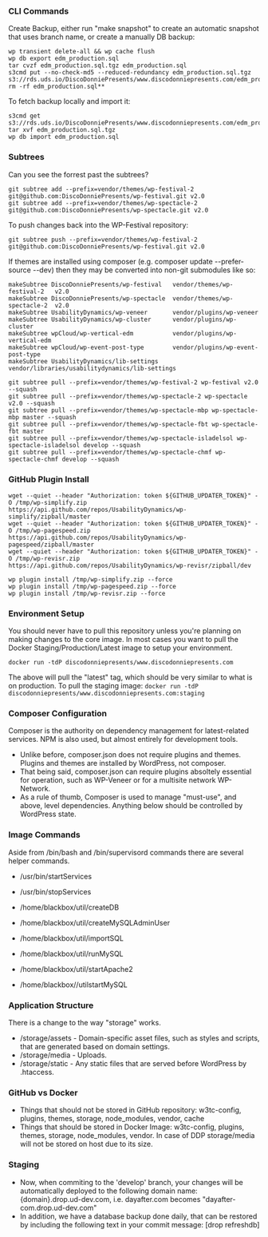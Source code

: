 ### CLI Commands

Create Backup, either run "make snapshot" to create an automatic snapshot that uses branch name, or create a manually DB backup:
```
wp transient delete-all && wp cache flush
wp db export edm_production.sql
tar cvzf edm_production.sql.tgz edm_production.sql
s3cmd put --no-check-md5 --reduced-redundancy edm_production.sql.tgz s3://rds.uds.io/DiscoDonniePresents/www.discodonniepresents.com/edm_production.sql.tgz
rm -rf edm_production.sql**
```

To fetch backup locally and import it:
```
s3cmd get s3://rds.uds.io/DiscoDonniePresents/www.discodonniepresents.com/edm_production.sql.tgz
tar xvf edm_production.sql.tgz
wp db import edm_production.sql
```

### Subtrees
Can you see the forrest past the subtrees?

```
git subtree add --prefix=vendor/themes/wp-festival-2 git@github.com:DiscoDonniePresents/wp-festival.git v2.0
git subtree add --prefix=vendor/themes/wp-spectacle-2 git@github.com:DiscoDonniePresents/wp-spectacle.git v2.0
```

To push changes back into the WP-Festival repository:
```
git subtree push --prefix=vendor/themes/wp-festival-2 git@github.com:DiscoDonniePresents/wp-festival.git v2.0
```

If themes are installed using composer (e.g. composer update --prefer-source --dev) then they may be converted into non-git submodules like so:
```
makeSubtree DiscoDonniePresents/wp-festival   vendor/themes/wp-festival-2   v2.0
makeSubtree DiscoDonniePresents/wp-spectacle  vendor/themes/wp-spectacle-2  v2.0
makeSubtree UsabilityDynamics/wp-veneer       vendor/plugins/wp-veneer
makeSubtree UsabilityDynamics/wp-cluster      vendor/plugins/wp-cluster
makeSubtree wpCloud/wp-vertical-edm           vendor/plugins/wp-vertical-edm
makeSubtree wpCloud/wp-event-post-type        vendor/plugins/wp-event-post-type
makeSubtree UsabilityDynamics/lib-settings    vendor/libraries/usabilitydynamics/lib-settings

git subtree pull --prefix=vendor/themes/wp-festival-2 wp-festival v2.0 --squash
git subtree pull --prefix=vendor/themes/wp-spectacle-2 wp-spectacle v2.0 --squash
git subtree pull --prefix=vendor/themes/wp-spectacle-mbp wp-spectacle-mbp master --squash
git subtree pull --prefix=vendor/themes/wp-spectacle-fbt wp-spectacle-fbt master
git subtree pull --prefix=vendor/themes/wp-spectacle-isladelsol wp-spectacle-isladelsol develop --squash
git subtree pull --prefix=vendor/themes/wp-spectacle-chmf wp-spectacle-chmf develop --squash
```

### GitHub Plugin Install
```
wget --quiet --header "Authorization: token ${GITHUB_UPDATER_TOKEN}" -O /tmp/wp-simplify.zip https://api.github.com/repos/UsabilityDynamics/wp-simplify/zipball/master
wget --quiet --header "Authorization: token ${GITHUB_UPDATER_TOKEN}" -O /tmp/wp-pagespeed.zip https://api.github.com/repos/UsabilityDynamics/wp-pagespeed/zipball/master
wget --quiet --header "Authorization: token ${GITHUB_UPDATER_TOKEN}" -O /tmp/wp-revisr.zip https://api.github.com/repos/UsabilityDynamics/wp-revisr/zipball/dev

wp plugin install /tmp/wp-simplify.zip --force
wp plugin install /tmp/wp-pagespeed.zip --force
wp plugin install /tmp/wp-revisr.zip --force
```

### Environment Setup
You should never have to pull this repository unless you're planning on making changes to the core image.
In most cases you want to pull the Docker Staging/Production/Latest image to setup your environment.

`docker run -tdP discodonniepresents/www.discodonniepresents.com`

The above will pull the "latest" tag, which should be very similar to what is on production. To pull the staging image:
`docker run -tdP discodonniepresents/www.discodonniepresents.com:staging`

### Composer Configuration
Composer is the authority on dependency management for latest-related services. NPM is also used, but almost entirely for development tools.

* Unlike before, composer.json does not require plugins and themes. Plugins and themes are installed by WordPress, not composer.
* That being said, composer.json can require plugins absoltely essential for operation, such as WP-Veneer or for a multisite network WP-Network.
* As a rule of thumb, Composer is used to manage "must-use", and above, level dependencies. Anything below should be controlled by WordPress state.

### Image Commands
Aside from /bin/bash and /bin/supervisord commands there are several helper commands.

* /usr/bin/startServices
* /usr/bin/stopServices

* /home/blackbox/util/createDB
* /home/blackbox/util/createMySQLAdminUser
* /home/blackbox/util/importSQL
* /home/blackbox/util/runMySQL
* /home/blackbox/util/startApache2
* /home/blackbox//utilstartMySQL

### Application Structure
There is a change to the way "storage" works.

* /storage/assets - Domain-specific asset files, such as styles and scripts, that are generated based on domain settings.
* /storage/media  - Uploads.
* /storage/static - Any static files that are served before WordPress by .htaccess.

### GitHub vs Docker

* Things that should not be stored in GitHub repository: w3tc-config, plugins, themes, storage, node_modules, vendor, cache
* Things that should be stored in Docker Image: w3tc-config, plugins, themes, storage, node_modules, vendor. In case of DDP storage/media will not be stored on host due to its size.

### Staging

* Now, when commiting to the 'develop' branch, your changes will be automatically deployed to the following domain name:
  {domain}.drop.ud-dev.com, i.e. dayafter.com becomes "dayafter-com.drop.ud-dev.com"
* In addition, we have a database backup done daily, that can be restored by including the following text in your commit message:
  [drop refreshdb]
